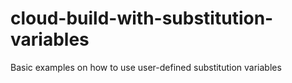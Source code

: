 # cloud-build-with-substitution-variables
Basic examples on how to use user-defined substitution variables
